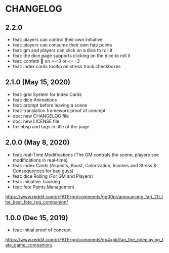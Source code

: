 # CHANGELOG

## 2.2.0

- feat: players can control their own initiative
- feat: players can consume their own fate points
- feat: gm and players can click on a dice to roll it
- feat: the dice page supports clicking on the dice to roll it
- feat: confetti 🎉 on >= 3 or <= -3
- feat: index cards tooltip on stress track checkboxes

## 2.1.0 (May 15, 2020)

- feat: grid System for Index Cards
- feat: dice Animations
- feat: prompt before leaving a scene
- feat: translation framework proof of concept
- doc: new CHANGELOG file
- doc: new LICENSE file
- fix: nbsp and tags in title of the page

## 2.0.0 (May 8, 2020)

- feat: real-Time Modifications (The GM controls the scene, players see modifications in real-time)
- feat: index Cards (Aspects, Boost, Colorization, Invokes and Stress & Consequences for bad guys)
- feat: dice Rolling (For GM and Players)
- feat: initiative Tracking
- feat: fate Points Management

https://www.reddit.com/r/FATErpg/comments/gg00pr/announcing_fari_20_the_best_fate_rpg_companion/

## 1.0.0 (Dec 15, 2019)

- feat: initial proof of concept

https://www.reddit.com/r/FATErpg/comments/eb4xpk/fari_the_roleplaying_fate_game_companion/
